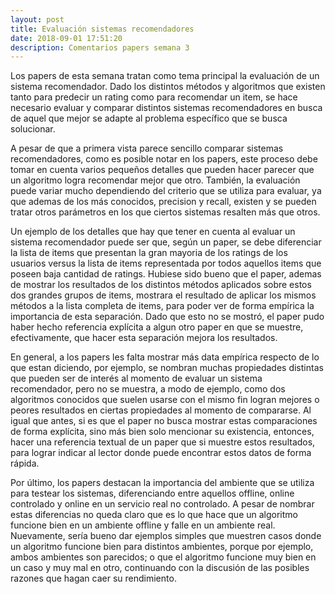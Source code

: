 ```yaml
---
layout: post
title: Evaluación sistemas recomendadores
date: 2018-09-01 17:51:20
description: Comentarios papers semana 3
---
```


Los papers de esta semana tratan como tema principal la evaluación de un sistema recomendador. Dado los distintos métodos y algoritmos que existen tanto para predecir un rating como para recomendar un item, se hace necesario evaluar y comparar distintos sistemas recomendadores en busca de aquel que mejor se adapte al problema específico que se busca solucionar.

A pesar de que a primera vista parece sencillo comparar sistemas recomendadores, como es posible notar en los papers, este proceso debe tomar en cuenta varios pequeños detalles que pueden hacer parecer que un algoritmo logra recomendar mejor que otro. También, la evaluación puede variar mucho dependiendo del criterio que se utiliza para evaluar, ya que ademas de los más conocidos, precision y recall, existen y se pueden tratar otros parámetros en los que ciertos sistemas resalten más que otros.

Un ejemplo de los detalles que hay que tener en cuenta al evaluar un sistema recomendador puede ser que, según un paper, se debe diferenciar la lista de items que presentan la gran mayoria de los ratings de los usuarios versus la lista de items representada por todos aquellos items que poseen baja cantidad de ratings. Hubiese sido bueno que el paper, ademas de mostrar los resultados de los distintos métodos aplicados sobre estos dos grandes grupos de items, mostrara el resultado de aplicar los mismos métodos a la lista completa de items, para poder ver de forma empírica la importancia de esta separación. Dado que esto no se mostró, el paper pudo haber hecho referencia explícita a algun otro paper en que se muestre, efectivamente, que hacer esta separación mejora los resultados.

En general, a los papers les falta mostrar más data empírica respecto de lo que estan diciendo, por ejemplo, se nombran muchas propiedades distintas que pueden ser de interés al momento de evaluar un sistema recomendador, pero no se muestra, a modo de ejemplo, como dos algoritmos conocidos que suelen usarse con el mismo fin logran mejores o peores resultados en ciertas propiedades al momento de compararse. Al igual que antes, si es que el paper no busca mostrar estas comparaciones de forma explícita, sino más bien solo mencionar su existencia, entonces, hacer una referencia textual de un paper que si muestre estos resultados, para lograr indicar al lector donde puede encontrar estos datos de forma rápida.

Por último, los papers destacan la importancia del ambiente que se utiliza para testear los sistemas, diferenciando entre aquellos offline, online controlado y online en un servicio real no controlado. A pesar de nombrar estas diferencias no queda claro que es lo que hace que un algoritmo funcione bien en un ambiente offline y falle en un ambiente real. Nuevamente, sería bueno dar ejemplos simples que muestren casos donde un algoritmo funcione bien para distintos ambientes, porque por ejemplo, ambos ambientes son parecidos; o que el algoritmo funcione muy bien en un caso y muy mal en otro, continuando con la discusión de las posibles razones que hagan caer su rendimiento.
